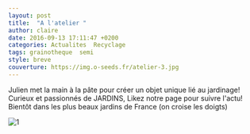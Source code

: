 ```yaml
---
layout: post
title:  "A l'atelier "
author: claire
date: 2016-09-13 17:11:47 +0200
categories: Actualites	Recyclage
tags: grainotheque	semi
style: breve
couverture: https://img.o-seeds.fr/atelier-3.jpg
---
```


Julien met la main à la pâte pour créer un objet unique lié au jardinage! Curieux et passionnés de JARDINS, Likez notre page pour suivre l'actu! Bientôt dans les plus beaux jardins de France (on croise les doigts) 

<!--more-->

![1](https://img.o-seeds.fr/atelier.jpg)
